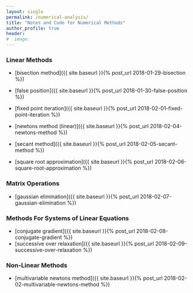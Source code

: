 ```yaml
---
layout: single
permalink: /numerical-analysis/
title: "Notes and Code for Numerical Methods"
author_profile: true
header:
#  image:
---
```

### Linear Methods
* [bisection method]({{ site.baseurl }}{% post_url 2018-01-29-bisection %})

* [false position]({{ site.baseurl }}{% post_url 2018-01-30-false-position %})

* [fixed point iteration]({{ site.baseurl }}{% post_url 2018-02-01-fixed-point-iteration %})

* [newtons method (linear)]({{ site.baseurl }}{% post_url 2018-02-04-newtons-method %})

* [secant method]({{ site.baseurl }}{% post_url 2018-02-05-secant-method %})

* [square root approximation]({{ site.baseurl }}{% post_url 2018-02-06-square-root-approximation %})
### Matrix Operations
* [gaussian elimination]({{ site.baseurl }}{% post_url 2018-02-07-gaussian-elimination %})

### Methods For Systems of Linear Equations
* [conjugate gradient]({{ site.baseurl }}{% post_url 2018-02-08-conjugate-gradient %})
* [successive over relaxation]({{ site.baseurl }}{% post_url 2018-02-09-successive-over-relaxation %})
### Non-Linear Methods
* [multivariable newtons method]({{ site.baseurl }}{% post_url 2018-02-02-multivariable-newtons-method %})


<!--
Here's a [link to the google page](https://google.com)

bulleted list use mathematical operatsors:
* Item 1
+ Item 2
- Item 3

Similarly with numbered lists:
1. First
2. Second
3. Third


Python code!
```python
    def add(a, b):
        return a + b
    print (add(2+3))
```
Jekyll uses Mathjax to render mathematical equations

$$E=mc^2$$

you can also put it inline $$E=mc^2$$


MORE TEXT!

Here's some inline equations `x+y`

{% include group-by-array collection=site.posts field="tags" %}

{% for tag in group_names %}
  {% assign posts = group_items[forloop.index0] %}
  <h2 id="{{ tag | slugify }}" class="archive__subtitle">{{ tag }}</h2>
  {% for post in posts %}
    {% include archive-single.html %}
  {% endfor %}
{% endfor %}
